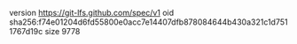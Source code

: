 version https://git-lfs.github.com/spec/v1
oid sha256:f74e01204d6fd55800e0acc7e14407dfb878084644b430a321c1d7511767d19c
size 9778
